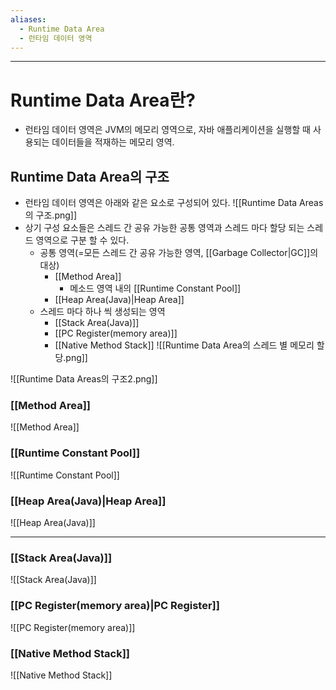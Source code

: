 ```yaml
---
aliases:
  - Runtime Data Area
  - 런타임 데이터 영역
---
```

---
# Runtime Data Area란?
- 런타임 데이터 영역은 JVM의 메모리 영역으로, 자바 애플리케이션을 실행할 때 사용되는 데이터들을 적재하는 메모리 영역.

## Runtime Data Area의 구조
- 런타임 데이터 영역은 아래와 같은 요소로 구성되어 있다. 
![[Runtime Data Areas의 구조.png]]
- 상기 구성 요소들은 스레드 간 공유 가능한 공통 영역과 스레드 마다 할당 되는 스레드 영역으로 구분 할 수 있다. 
	- 공통 영역(=모든 스레드 간 공유 가능한 영역, [[Garbage Collector|GC]]의 대상)
		- [[Method Area]]
			- 메소드 영역 내의 [[Runtime Constant Pool]]
		- [[Heap Area(Java)|Heap Area]]
	- 스레드 마다 하나 씩 생성되는 영역
		- [[Stack Area(Java)]]
		- [[PC Register(memory area)]]
		- [[Native Method Stack]]
![[Runtime Data Area의 스레드 별 메모리 할당.png]]

![[Runtime Data Areas의 구조2.png]]
### [[Method Area]]
![[Method Area]]


### [[Runtime Constant Pool]]
![[Runtime Constant Pool]]


### [[Heap Area(Java)|Heap Area]]
![[Heap Area(Java)]]


---
### [[Stack Area(Java)]]
![[Stack Area(Java)]]


### [[PC Register(memory area)|PC Register]]
![[PC Register(memory area)]]


### [[Native Method Stack]]
![[Native Method Stack]]